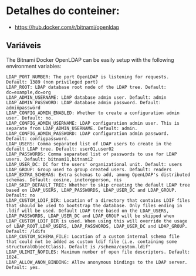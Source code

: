 # Detalhes do conteiner:
*   https://hub.docker.com/r/bitnami/openldap

## Variáveis
The Bitnami Docker OpenLDAP can be easily setup with the following environment variables:

    LDAP_PORT_NUMBER: The port OpenLDAP is listening for requests. Default: 1389 (non privileged port)
    LDAP_ROOT: LDAP database root node of the LDAP tree. Default: dc=example,dc=org
    LDAP_ADMIN_USERNAME: LDAP database admin user. Default: admin
    LDAP_ADMIN_PASSWORD: LDAP database admin password. Default: adminpassword
    LDAP_CONFIG_ADMIN_ENABLED: Whether to create a configuration admin user. Default: no.
    LDAP_CONFIG_ADMIN_USERNAME: LDAP configuration admin user. This is separate from LDAP_ADMIN_USERNAME. Default: admin.
    LDAP_CONFIG_ADMIN_PASSWORD: LDAP configuration admin password. Default: configpassword.
    LDAP_USERS: Comma separated list of LDAP users to create in the default LDAP tree. Default: user01,user02
    LDAP_PASSWORDS: Comma separated list of passwords to use for LDAP users. Default: bitnami1,bitnami2
    LDAP_USER_DC: DC for the users' organizational unit. Default: users
    LDAP_GROUP: Group used to group created users. Default: readers
    LDAP_EXTRA_SCHEMAS: Extra schemas to add, among OpenLDAP's distributed schemas. Default: cosine, inetorgperson, nis
    LDAP_SKIP_DEFAULT_TREE: Whether to skip creating the default LDAP tree based on LDAP_USERS, LDAP_PASSWORDS, LDAP_USER_DC and LDAP_GROUP. Default: no
    LDAP_CUSTOM_LDIF_DIR: Location of a directory that contains LDIF files that should be used to bootstrap the database. Only files ending in .ldif will be used. Default LDAP tree based on the LDAP_USERS, LDAP_PASSWORDS, LDAP_USER_DC and LDAP_GROUP will be skipped when LDAP_CUSTOM_LDIF_DIR is used. When using this will override the usage of LDAP_ROOT,LDAP_USERS, LDAP_PASSWORDS, LDAP_USER_DC and LDAP_GROUP. Default: /ldifs
    LDAP_CUSTOM_SCHEMA_FILE: Location of a custom internal schema file that could not be added as custom ldif file (i.e. containing some structuralObjectClass). Default is /schema/custom.ldif"
    LDAP_ULIMIT_NOFILES: Maximum number of open file descriptors. Default: 1024.
    LDAP_ALLOW_ANON_BINDING: Allow anonymous bindings to the LDAP server. Default: yes.
